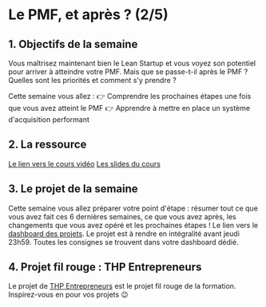 # Le PMF, et après ? (2/5)

## 1. Objectifs de la semaine
Vous maîtrisez maintenant bien le Lean Startup et vous voyez son potentiel pour arriver à atteindre votre PMF. Mais que se passe-t-il après le PMF ? 
Quelles sont les priorités et comment s'y prendre ? 

Cette semaine vous allez :
👉 Comprendre les prochaines étapes une fois que vous avez atteint le PMF
👉 Apprendre à mettre en place un système d'acquisition performant

## 2. La ressource
[Le lien vers le cours vidéo](https://youtu.be/-GxJO0w3VL0)
[Les slides du cours](https://docs.google.com/presentation/d/1RiyvguI0wSFQWuSH6PNthV_wkNmznwrxwnym9jry-Dw/edit#slide=id.p)


## 3. Le projet de la semaine
Cette semaine vous allez préparer votre point d'étape : résumer tout ce que vous avez fait ces 6 dernières semaines, ce que vous avez après, les changements que vous avez opéré et les prochaines étapes !
Le lien vers le [dashboard des projets](https://thp-entrepreneurs.notion.site/PROMO-2-e8bef48d6ad546d1928b32934c4cdfb4).
Le projet est à rendre en intégralité avant jeudi 23h59.
Toutes les consignes se trouvent dans votre dashboard dédié.


## 4. Projet fil rouge : THP Entrepreneurs
Le projet de [THP Entrepreneurs](https://thp-entrepreneurs.notion.site/THP-Entrepreneurs-524cdaa6743742278c3e52067dc3b513) est le projet fil rouge de la formation. 
Inspirez-vous en pour vos projets 😉